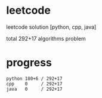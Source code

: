 # leetcode
leetcode solution [python, cpp, java]

total 292+17 algorithms problem
# progress	
	python 180+6 / 292+17
	cpp    0     / 292+17
	java   0     / 292+17
